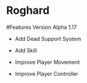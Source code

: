 # Roghard


#Features Version Alpha 1.17

* Add Dead Support System
* Add Skill

* Improve Player Movement
* Improve Player Controller

